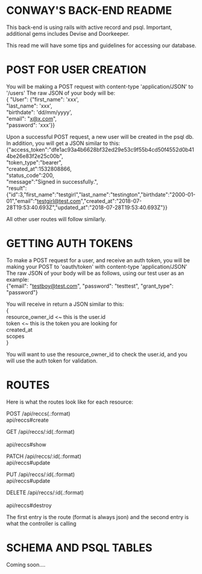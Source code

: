 # CONWAY'S BACK-END README #

This back-end is using rails with active record and psql.
Important, additional gems includes Devise and Doorkeeper.

This read me will have some tips and guidelines for accessing our database.


# POST FOR USER CREATION #

You will be making a POST request with content-type 'application/JSON' to '/users'
The raw JSON of your body will be:<br>
{ "User": {"first_name": 'xxx',<br>
"last_name": 'xxx',<br>
"birthdate": 'dd/mm/yyyy',<br>
"email": "x@x.com",<br>
"password": 'xxx'}}<br>

Upon a successful POST request, a new user will be created in the psql db. In addition, you will get a JSON similar to this:<br>
{"access_token":"dfe1ac93a4b6628bf32ed29e53c9f55b4cd50f4552d0b414be26e83f2e25c00b",<br>
"token_type":"bearer",<br>
"created_at":1532808866,<br>
"status_code":200,<br>
"message":"Signed in successfully.",<br>
"result":{"id":3,"first_name":"testgirl","last_name":"testington","birthdate":"2000-01-01","email":"testgirl@test.com","created_at":"2018-07-28T19:53:40.693Z","updated_at":"2018-07-28T19:53:40.693Z"}}<br>

All other user routes will follow similarly.

# GETTING AUTH TOKENS #

To make a POST request for a user, and receive an auth token, you will be making your POST to 'oauth/token' with content-type 'application/JSON'
The raw JSON of your body will be as follows, using our test user as an example:<br>
{"email": "testboy@test.com", "password": "testtest", "grant_type": "password"}

You will receive in return a JSON similar to this:<br>
{<br>
resource_owner_id <~ this is the user.id<br>
token <~ this is the token you are looking for<br>
created_at<br>
scopes<br>
}<br>

You will want to use the resource_owner_id to check the user.id, and you will use the auth token for validation.

# ROUTES #

Here is what the routes look like for each resource:

POST /api/reccs(.:format)<br>
api/reccs#create

GET	/api/reccs/:id(.:format)<br>	
api/reccs#show

PATCH /api/reccs/:id(.:format)<br>
api/reccs#update

PUT	/api/reccs/:id(.:format)<br>
api/reccs#update

DELETE	/api/reccs/:id(.:format)<br>	
api/reccs#destroy


The first entry is the route (format is always json) and the second entry is what the controller is calling

# SCHEMA AND PSQL TABLES #

Coming soon....

